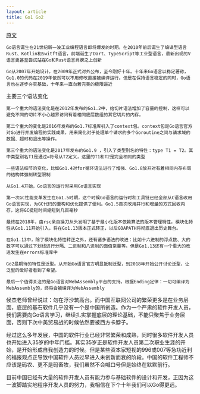 ```yaml
---
layout: article
title: Go1 Go2
---
```


[原文](https://www.iyiou.com/p/106642.html)


```
Go语言诞生在21世纪新一波工业编程语言即将爆发的时期。在2010年前后诞生了编译型语言Rust、Kotlin和Switft语言，前端诞生了Dart、TypeScript等工业型语言，最新出现的V语言更甚至尝试站在Go和Rust语言肩膀之上创新
```

```
Go从2007年开始设计，在2009年正式对外公布，至今刚好十年。十年来Go语言以稳定著称，Go1.0的代码在2019年依然可以不用修改直接被编译运行。但是在保持语言稳定的同时，Go语言也在逐步夯实基础，十年来一直向着完美的极限逼近
```


主要三个语法变化

```
第一个重大的语法变化是在2012年发布的Go1.2中，给切片语法增加了容量的控制，这样可以避免不同的切片不小心越界访问有着相同底层数组的其它切片的内存。

第二个重大的变化是2016年发布的Go1.7标准库引入了context包。context包是Go语言官方对Go进行并发编程的实践成果，用来简化对于处理单个请求的多个Goroutine之间与请求域的数据、超时和退出等操作。

第三个重大的语法变化是2017年发布的Go1.9 ，引入了类型别名的特性：type T1 = T2。其中类型别名T1是通过=符号从T2定义，这里的T1和T2是完全相同的类型
```

```
一些语法细节的变化，比如Go1.4对for循环语法进行了增强、Go1.8放开对有着相同内存布局的结构体强制转型限制
```

```
从Go1.4开始，Go语言的运行时采用Go语言实现
```

```
第一次GC性能变革发生在Go1.5时期，这个时候Go语言的运行时和工具链已经全部从C语言改用Go语言实现，为GC代码的重构和优化提供了便利。Go1.5首次改用并行和增量的方式回收内存，这将GC挺短时间缩短到几百毫秒
```


```
最终在2018年，由rsc亲自操刀从头发明了基于最小化版本依赖算法的版本管理特性。模块化特性从Go1.11开始引入，将在Go1.13版本正式转正，以后GOAPATH将彻底退出历史舞台。
```


```
在Go1.13中，除了模块化特性转正之外，还有诸多语法的改进：比如十六进制的浮点数、大的数字可以通过下划线进行分隔、二进制和八进制的面值常量等。但是Go1.13还有一个重大的改进发生在errors标准库中
```


```
Go2最期待的特性是泛型。从开始Go语言官方明显抵制泛型，到2018年开始公开讨论泛型，让泛型的爱好者看到了希望。
```


```
最后一个值得关注的是Go语言对WebAssembly平台的支持。根据Ending定律：一切可编译为WebAssembly的，终将会被编译为WebAssembly
```

候杰老师曾经说过：勿在浮沙筑高台。而中国互联网公司的繁荣更多是在业务层面，底层的基石软件几乎没有一个是中国所创造。作为一个严肃的软件开发人员，我们需要向Go语言学习，继续扎实掌握底层的理论基础，不能只聚焦于业务层面，否则下次中美贸易战的时候依然要被西方卡脖子。

经过这么多年发展，中国的软件行业已经非常繁荣和成熟，同时很多软件开发人员也开始进入35岁的中年门槛。其实35岁正是软件开发人员第二次职业生涯的开始，是开始形成自我创造力的时候。但是某些资本家短视的996或007等急功近利的福报观点正导致中国软件人员过早进入未创新而衰的阶段。中国的软件工程师不应该是码农、更不是码畜牧，我们虽然不会喊口号但是始终在默默前行。

目前中国已经有大量的软件开发人员有能力参与基础软件的设计和开发，正因为这一波脚踏实地程序开发人员的努力，我相信在下个十年我们可以Go得更远。